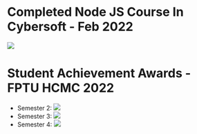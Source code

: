# Completed Node JS Course  In Cybersoft - Feb 2022
![](https://lh3.googleusercontent.com/ZKgubPIN7SfyhzlL5t0Trd3FRtt9r0caFWr8KTIfSd5UAprNUSyBEuybK6Yk7u6ujzB4ZVs4hTRk-80GkRYKoO4ITmsAzT9xepMjoezvrNCm0T7PwCZAC738gk7s7AMuav-fanpUZps0YBzNUAj3C4lI9T3PdxP0Ci4G5zTOpQd_dOPsji34yitthRAqvLIAc9JmFPwkb8QnJcYesUfDB0E7XNv6kXE-mdDQTRnk2JBBSUYOydDb8EWyV37ZFSqNV4vk1t7rLvYBhhojzhJvHsSeBVYm124zWnstwH907yL_AP0c9yh3xrrKLH-zTDfFFYlqMxuGYK4k49cHlAKBRYJXDKk1ZwzBXvHbGbuWes9x1Sk_KSYACmEQskyi002XSt2IERgjWBHDpRPyY7N46p_2BTnPuHVmYDW5MOeaMIEwqWfJEGMFkWUT6Q1xJdCDUxZIpgSEuVoG0rsVQOIVhc8PbScLjR2b0j58w0rZPMG4S59ItwyMXVEfHmyf8ILZIk9-xK0ylgdkJp6pLFOpGdWOWe2o7cMVJk-vE-LNn8721n6-En05eOiNfV2zeNJA5buVae6HEuoJ-uY6r03ZcE4wZeA8KYEwjnnhFTLXDXO-STUBxH5HT9or9Jk8wz3KQSEWYiEcctiFemgq5Q4aIQtYondFMETV0qJD2UOJcSTQRagbtC5VnLdCxSIQSrD7VK3M79-WXBI1jD61pJjqK-vQhtdOjhaSCv21QcSDf-87bGCiTrCf24HpNXtld_lshUJHMGGPbZAT8T-KzuZHKSlMIY5TjI3A=w606-h930-no?authuser=1)
# Student Achievement Awards - FPTU HCMC 2022
  * Semester 2: 
![](https://lh3.googleusercontent.com/iTQxL1SXYFhj8mrvHEVhJS9qBGQ5JudBHEm1Tn-V2QNfVsJZSVh_UJfUFqEyquzb0OsYBevhh4n6Cd3RUwW-edwYMaqi9jPPds08JGW-nFJuzY1znLGFgDbmd2hyR2z5o8O3GV51rUWjhyxRKnMqN920-iFvKn_dYqS_g4zqfWI13oYfwDN3gF33d4JeaDnjUBC2RTVhlaxjflmgQnNjGKkT7396-SuILQQ3xnrJbQudoz1GZlM6bcmmGLjvSr9EPzGm8NkdJaQ-fPmHTPpUkC_W9neSjcTl9I4ForRm1MVuaxRQA9Sfcw3_NVNaI2O62_IcJkPhrlrJ9_YI04StMmsqMWFEHn8A3ifFylHB4JT8_jYizXmplMB3gVeIUoCob9pXhAngFkaKry1znlJZOLnwZJMt3JdxNSreTYNNFulH2C0AY7dMKxFLmFR_ScCOmQvwt5C7ukwmesxiKJU7wL4J2IRYPtdKG4PGXDqlYpw2DnGR71Riwkp12ImH_oFt1ThOFikt9D7tifn_kMe-m-1o3QEKdcuan9Y_SxEbHVBjHWvXPQ8WfEmQgUTKgXrByjjc43BawrMEWkK8dh44-xguKnmFvfzm0DPSuPu-xWiUq4B_5ObOMXEeVvCtwyaCVYyncfERdEQBTnXuDeyhtf2vLMo1crFKyrIJ2jjxRpvMsFjW_qwTuAXY3UjJ58esXZqPVDRB_YGUTtu7TTLlpL55QUVTktJvGKAWH29FBDkYJuB91NYLTZktrW8PLEXoj33T5LnAWLL5YnOtuXpVU1uIoQ6raLJr=w1652-h929-no?authuser=1)
  * Semester 3: 
![](https://lh3.googleusercontent.com/BlxwP3DcwLhJOCns7q-FUWkaJVh7pZKYcc7zMe1cgvBK2fojeBjTrE-1j5xOFdstQJzgPQIUBEOjdmnLfxKTGyfS1RlIKz85S-DLMkHRvyYlNBu1_aekC4WsgfWtD6bs8bepWC9N8qoV5Bb-IRNs1txS0jhL17U1c_F_iUUMgNcd5XL0ETLJjXVqouz_XJLPQ-2E5Kxa2mb8FxcxrrNtoHTEFftojjSUk5ON7P6gxaNNGmNYaMX8SaRXpC475GbMRgXUOu4jv7oDai0PGL_gsf8hJf7LZXlIRV19aQUvNt4YXOd3Z1c9roQNITMzsWrllbhylNGhEoyYbHHJ6LgC05dV-cpYbHisc1AImd5fSUULQiDjf-19ML0vnhg0PhivLzC8DZ9nGg8BsksmyhjON7NjRXZS-O66EQVr_sNtRmJgr9jkJDcgT5OIZ36KeWrbewT0NgEd1_ygOTLQXXKDlRw_n1g0YEo0DeTJkaj4o7QAMjancdH1OeMxkKHHSkTUTY1ekt841mh_DCVu_eKRLW3rTXc-rfprF_MBcilXjK8P5E8DZGESqQy8pQLcBn-g7E_IpX8iuSWoBdbQ2rROYndYR4O1AnfC9eKbsZJGPqZrfx-4cFuLE32Ctkx_iTg9bJ9vPhQ6LkLhARUqIcxZFDa0hcqXaZ_HJcv8viVqa_UONEAQ6L-9HWacQ7oc1GuNtISYsqj6NBwSXl1KRoI0wKw_TVnJMR7F4LVtcVAo6Whrf4PXF9rtIGdLBb7zzxfaAoGdOPihJpTs6RhDkZeyAWmwG8Xo5Agy=w1455-h929-no?authuser=1)
  * Semester 4: 
![](https://lh3.googleusercontent.com/iTQxL1SXYFhj8mrvHEVhJS9qBGQ5JudBHEm1Tn-V2QNfVsJZSVh_UJfUFqEyquzb0OsYBevhh4n6Cd3RUwW-edwYMaqi9jPPds08JGW-nFJuzY1znLGFgDbmd2hyR2z5o8O3GV51rUWjhyxRKnMqN920-iFvKn_dYqS_g4zqfWI13oYfwDN3gF33d4JeaDnjUBC2RTVhlaxjflmgQnNjGKkT7396-SuILQQ3xnrJbQudoz1GZlM6bcmmGLjvSr9EPzGm8NkdJaQ-fPmHTPpUkC_W9neSjcTl9I4ForRm1MVuaxRQA9Sfcw3_NVNaI2O62_IcJkPhrlrJ9_YI04StMmsqMWFEHn8A3ifFylHB4JT8_jYizXmplMB3gVeIUoCob9pXhAngFkaKry1znlJZOLnwZJMt3JdxNSreTYNNFulH2C0AY7dMKxFLmFR_ScCOmQvwt5C7ukwmesxiKJU7wL4J2IRYPtdKG4PGXDqlYpw2DnGR71Riwkp12ImH_oFt1ThOFikt9D7tifn_kMe-m-1o3QEKdcuan9Y_SxEbHVBjHWvXPQ8WfEmQgUTKgXrByjjc43BawrMEWkK8dh44-xguKnmFvfzm0DPSuPu-xWiUq4B_5ObOMXEeVvCtwyaCVYyncfERdEQBTnXuDeyhtf2vLMo1crFKyrIJ2jjxRpvMsFjW_qwTuAXY3UjJ58esXZqPVDRB_YGUTtu7TTLlpL55QUVTktJvGKAWH29FBDkYJuB91NYLTZktrW8PLEXoj33T5LnAWLL5YnOtuXpVU1uIoQ6raLJr=w1652-h929-no?authuser=1)
 
